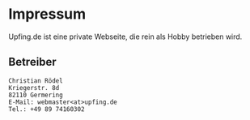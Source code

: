 # Impressum
Upfing.de ist eine private Webseite, die rein als Hobby betrieben wird.

## Betreiber

```
Christian Rödel
Kriegerstr. 8d
82110 Germering
E-Mail: webmaster<at>upfing.de
Tel.: +49 89 74160302
```

